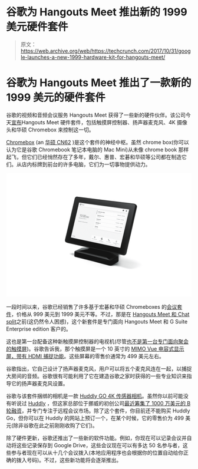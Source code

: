 # 谷歌为 Hangouts Meet  推出新的 1999 美元硬件套件

> 原文：<https://web.archive.org/web/https://techcrunch.com/2017/10/31/google-launches-a-new-1999-hardware-kit-for-hangouts-meet/>

# 谷歌为 Hangouts Meet 推出了一款新的 1999 美元的硬件套件

谷歌的视频和音频会议服务 Hangouts Meet 获得了一些新的硬件伙伴。该公司今天[宣布](https://web.archive.org/web/20230324001340/https://www.blog.google/products/g-suite/meeting-room-g-suite/)Hangouts Meet 硬件套件，包括触摸屏控制器、扬声器麦克风、4K 摄像头和华硕 Chromebox 来控制这一切。

[Chromebox](https://web.archive.org/web/20230324001340/https://en.wikipedia.org/wiki/Chromebox) (an [华硕 CN62](https://web.archive.org/web/20230324001340/https://www.asus.com/us/Chrome-Devices/ASUS_Chromebox_CN62/) )是这个套件的神经中枢。虽然 chrome box(你可以认为它是谷歌 Chromebook 笔记本电脑的 Mac Mini)从未像 chrome book 那样起飞，但它们已经悄然存在了多年，戴尔、惠普、宏碁和华硕等公司都在制造它们。从店内标牌到前台的许多电脑，它们为一切事物提供动力。

[![](img/6dc5528d31513865a2bf1c48f5d33684.png)](https://web.archive.org/web/20230324001340/https://techcrunch.com/wp-content/uploads/2017/10/hangoutsmeetcontroller34jpg.jpg)

一段时间以来，谷歌已经销售了许多基于宏碁和华硕 Chromeboxes 的[会议套件](https://web.archive.org/web/20230324001340/https://chromebusinessdevices.withgoogle.com/products/category/chrome-devices-for-meetings)，价格从 999 美元到 1999 美元不等。不过，那是在 [Hangouts Meet 和 Chat split](https://web.archive.org/web/20230324001340/https://techcrunch.com/2017/03/09/google-goes-after-slack-and-splits-hangouts-into-chat-and-meet/)之前(这仍然令人困惑)，这个新套件是专门面向 Hangouts Meet 和 G Suite Enterprise edition 客户的。

这也是第一台配备这种新触摸屏控制器的电视机(尽管[也不是第一台专门面向聚会的触摸屏](https://web.archive.org/web/20230324001340/https://chromebusinessdevices.withgoogle.com/products/2677/acer-chromebase-for-meetings-dq-z0haa-001-23-88-inch-touchscreen))。谷歌告诉我，那个触摸屏是一个 10 英寸的 [MIMO Vue 电容式显示屏，带有 HDMI 捕捉功能](https://web.archive.org/web/20230324001340/https://www.mimomonitors.com/products/mimo-vue-capture)。这些屏幕的零售价通常为 499 美元左右。

谷歌指出，它自己设计了扬声器麦克风，用户可以将五个麦克风连在一起，以捕捉大房间的音频。谷歌很有可能利用了它在建造谷歌之家时获得的一些专业知识来指导它的扬声器麦克风设置。

谷歌与该套件捆绑的相机是一款 [Huddly GO 4K 传感器相机](https://web.archive.org/web/20230324001340/https://www.huddly.com/technology)。虽然你以前可能没有听说过 [Huddly](https://web.archive.org/web/20230324001340/https://techcrunch.com/2017/04/26/huddly/) ，但这家总部位于挪威的初创公司[最近筹集了 1000 万美元的 B 轮融资](https://web.archive.org/web/20230324001340/https://techcrunch.com/2017/04/26/huddly/)，并专门专注于远程会议市场。除了这个套件，你目前还不能购买 Huddly Go，但你可以在 Huddly 的网站上预订一个，在某个时候，它的零售价为 499 美元(除非谷歌在此之前刚刚收购了它们)。

除了硬件更新，谷歌还推出了一些新的软件功能。例如，你现在可以记录会议并自动将这些记录保存到 Google Drive，这些会议现在可以有多达 50 名参与者，这些参与者现在可以从十几个会议拨入(本地应用程序也会根据你的位置自动给你正确的拨入号码)。不过，这些新功能将会逐渐推出。